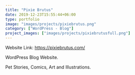 ```yaml
---
title: "Pixie Brutus"
date: 2019-12-23T15:55:44+06:00
type: portfolio
image: "images/projects/pixiebrutus.png"
category: ["WordPress - Blog"]
project_images: ["images/projects/pixiebrutusfull.png"]
---
```


Website Link: https://pixiebrutus.com/

WordPress Blog Website.

Pet Stories, Comics, Art and Illustrations.